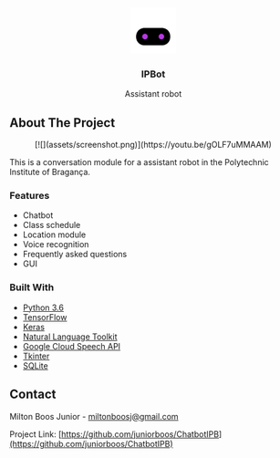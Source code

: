 <!-- PROJECT LOGO -->
<br />
<p align="center">
  <a href="https://github.com/juniorboos/Smart-Parking">
    <img src="assets/icon.png" alt="Logo" width="80" height="80">
  </a>

  <h3 align="center">IPBot</h3>

  <p align="center">
    Assistant robot
  </p>
</p>


<!-- ABOUT THE PROJECT -->
## About The Project
<p align="center">
  [![](assets/screenshot.png)](https://youtu.be/gOLF7uMMAAM)
</p>

This is a conversation module for a assistant robot in the Polytechnic Institute of Bragança.

### Features

* Chatbot
* Class schedule
* Location module
* Voice recognition
* Frequently asked questions
* GUI


### Built With

* [Python 3.6](https://www.python.org)
* [TensorFlow](https://www.tensorflow.org)
* [Keras](https://keras.io)
* [Natural Language Toolkit](https://www.nltk.org)
* [Google Cloud Speech API](https://cloud.google.com/speech-to-text)
* [Tkinter](https://docs.python.org/3/library/tkinter.html)
* [SQLite](https://www.sqlite.org/index.html)


<!-- CONTACT -->
## Contact

Milton Boos Junior - miltonboosj@gmail.com

Project Link: [https://github.com/juniorboos/ChatbotIPB](https://github.com/juniorboos/ChatbotIPB)






